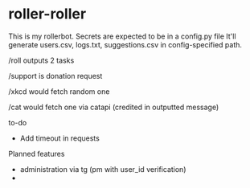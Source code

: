 # roller-roller
This is my rollerbot. 
Secrets are expected to be in a config.py file
It'll generate users.csv, logs.txt, suggestions.csv in config-specified path.

/roll outputs 2 tasks

/support is donation request

/xkcd would fetch random one

/cat would fetch one via catapi (credited in outputted message)

to-do
* Add timeout in requests


Planned features
- administration via tg (pm with user_id verification)
- 
